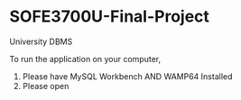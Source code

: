 # SOFE3700U-Final-Project
University DBMS

To run the application on your computer,
1. Please have MySQL Workbench AND WAMP64 Installed
2. Please open
